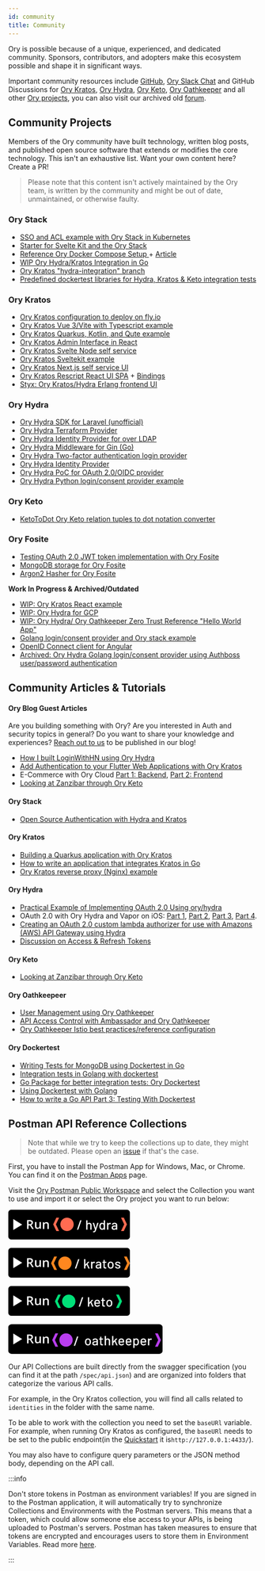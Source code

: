 ```yaml
---
id: community
title: Community
---
```


Ory is possible because of a unique, experienced, and dedicated community. Sponsors, contributors, and adopters make this
ecosystem possible and shape it in significant ways.

Important community resources include [GitHub](https://github.com/ory), [Ory Slack Chat](https://slack.ory.sh/) and GitHub
Discussions for [Ory Kratos](https://github.com/ory/kratos/discussions), [Ory Hydra](https://github.com/ory/hydra/discussions),
[Ory Keto](https://github.com/ory/oathkeeper/discussions), [Ory Oathkeeper](https://github.com/ory/oathkeeper/discussions) and all
other [Ory projects](https://github.com/ory/meta/discussions), you can also visit our archived old
[forum](https://community.ory.sh/).

## Community Projects

Members of the Ory community have built technology, written blog posts, and published open source software that extends or
modifies the core technology. This isn't an exhaustive list. Want your own content here? Create a PR!

> Please note that this content isn't actively maintained by the Ory team, is written by the community and might be out of date,
> unmaintained, or otherwise faulty.

### Ory Stack

- [SSO and ACL example with Ory Stack in Kubernetes](https://github.com/pngouin/k8s-ory-example)
- [Starter for Svelte Kit and the Ory Stack](https://github.com/MicLeey/sveltekit-ory-starter)
- [Reference Ory Docker Compose Setup ](https://github.com/radekg/ory-reference-compose) +
  [Article](https://gruchalski.com/posts/2021-04-10-ory-reference-docker-compose-and-thoughts-on-the-platform/)
- [WIP Ory Hydra/Kratos Integration in Go](https://github.com/atreya2011/go-kratos-test)
- [Ory Kratos "hydra-integration" branch](https://github.com/ory/kratos-selfservice-ui-node/tree/hydra-integration-2021)
- [Predefined dockertest libraries for Hydra, Kratos & Keto integration tests](https://github.com/radekg/app-kit-orytest)

### Ory Kratos

- [Ory Kratos configuration to deploy on fly.io](https://github.com/tinco/kratos-service)
- [Ory Kratos Vue 3/Vite with Typescript example](https://github.com/timalanfarrow/kratos-selfservice-ui-vue3-typescript)
- [Ory Kratos Quarkus, Kotlin, and Qute example](https://github.com/hbrammer/quarkus_kratos_example)
- [Ory Kratos Admin Interface in React](https://github.com/dfoxg/kratos-admin-ui)
- [Ory Kratos Svelte Node self service](https://github.com/emrahcom/kratos-selfservice-svelte-node)
- [Ory Kratos Sveltekit example](https://github.com/drejohnson/sveltekit-kratos)
- [Ory Kratos Next.js self service UI](https://github.com/spa5k/kratos-next)
- [Ory Kratos Rescript React UI SPA](https://github.com/allancalix/kratos-ui) +
  [Bindings](https://github.com/allancalix/kratos-ui/blob/main/src/Bindings/Kratos.res)
- [Styx: Ory Kratos/Hydra Erlang frontend UI](https://github.com/hrefhref/styx)

### Ory Hydra

- [Ory Hydra SDK for Laravel (unofficial)](https://github.com/ALTELMA/laravel-hydra)
- [Ory Hydra Terraform Provider](https://github.com/svrakitin/terraform-provider-hydra)
- [Ory Hydra Identity Provider for over LDAP](https://github.com/i-core/werther)
- [Ory Hydra Middleware for Gin (Go)](https://github.com/janekolszak/gin-hydra)
- [Ory Hydra Two-factor authentication login provider](https://github.com/epandurski/hydra_login2f)
- [Ory Hydra Identity Provider](https://github.com/janekolszak/idp)
- [Ory Hydra PoC for OAuth 2.0/OIDC provider](https://git.dittberner.info/jan/hydra_oidc_poc)
- [Ory Hydra Python login/consent provider example](https://github.com/westphahl/hydra-login-consent-python)

### Ory Keto

- [KetoToDot Ory Keto relation tuples to dot notation converter](https://github.com/psauvage0/ketodot)

### Ory Fosite

- [Testing OAuth 2.0 JWT token implementation with Ory Fosite](https://github.com/breathbath/oauth-test)
- [MongoDB storage for Ory Fosite](https://github.com/matthewhartstonge/storage)
- [Argon2 Hasher for Ory Fosite](https://github.com/matthewhartstonge/hasher)

**Work In Progress & Archived/Outdated**

- [WIP: Ory Kratos React example](https://github.com/realStandal/kratos-react-example)
- [WIP: Ory Hydra for GCP](https://github.com/someone1/hydra-gcp)
- [WIP: Ory Hydra/ Ory Oathkeeper Zero Trust Reference "Hello World App"](https://github.com/JasonCubic/oathkeeper_hydra_reverse_proxy)
- [Golang login/consent provider and Ory stack example](https://github.com/piensa/logico)
- [OpenID Connect client for Angular](https://git.webmeisterei.com/minadmin/js-oidc)
- [Archived: Ory Hydra Golang login/consent provider using Authboss user/password authentication](https://github.com/nbycomp/login-consent)

## Community Articles & Tutorials

#### Ory Blog Guest Articles

Are you building something with Ory? Are you interested in Auth and security topics in general? Do you want to share your
knowledge and experiences? [Reach out to us](mailto:office@ory.sh) to be published in our blog!

- [How I built LoginWithHN using Ory Hydra](https://www.ory.sh/how-to-build-login-with-hacker-news/)
- [Add Authentication to your Flutter Web Applications with Ory Kratos](https://www.ory.sh/login-flutter-authentication-example-api-open-source/)
- E-Commerce with Ory Cloud [Part 1: Backend](https://www.ory.sh/cloud-ecommerce-backend/),
  [Part 2: Frontend](https://www.ory.sh/cloud-ecommerce-frontend/)
- [Looking at Zanzibar through Ory Keto](https://www.ory.sh/looking-at-keto/)

#### Ory Stack

- [Open Source Authentication with Hydra and Kratos](https://blog.px.dev/open-source-auth/)

#### Ory Kratos

- [Building a Quarkus application with Ory Kratos](https://hauke.me/writing/2021-03-building-a-quarkus-application-with-ory-kratos/)
- [How to write an application that integrates Kratos in Go](https://stories.abletech.nz/integrating-third-party-provider-kratos-f5514b53af66)
- [Ory Kratos reverse proxy (Nginx) example](https://github.com/ory/kratos/discussions/1049)

#### Ory Hydra

- [Practical Example of Implementing OAuth 2.0 Using ory/hydra](https://yusufs.medium.com/practical-example-of-implementing-oauth-2-0-using-ory-hydra-fbaa2765d94f)
- OAuth 2.0 with Ory Hydra and Vapor on iOS:
  [Part 1](https://medium.com/12plus1/oauth2-with-ory-hydra-vapor-3-and-ios-12-ca0e61c28f5a),
  [Part 2](https://medium.com/12plus1/oauth2-implementation-with-ory-hydra-vapor-3-and-ios-12-a2e6684e5085),
  [Part 3](https://medium.com/12plus1/oauth2-implementation-with-ory-hydra-vapor-3-and-ios-12-356793a0edcb),
  [Part 4](https://medium.com/12plus1/oauth2-implementation-with-ory-hydra-vapor-3-and-ios-12-4b34fa67d6).
- [Creating an OAuth 2.0 custom lambda authorizer for use with Amazons (AWS) API Gateway using Hydra](https://blogs.edwardwilde.com/2017/01/12/creating-an-oauth2-custom-lamda-authorizer-for-use-with-amazons-aws-api-gateway-using-hydra/)
- [Discussion on Access & Refresh Tokens](https://github.com/ory/hydra/issues/1529)

#### Ory Keto

- [Looking at Zanzibar through Ory Keto](https://gruchalski.com/posts/2021-04-11-looking-at-zanzibar-through-ory-keto/)

#### Ory Oathkeepeer

- [User Management using Ory Oathkeeper](https://blog.commit.dev/articles/open-source-sundays-building-a-user-management-solution-using-ory-oathkeeper-and-auth0)
- [API Access Control with Ambassador and Ory Oathkeeper](https://blog.getambassador.io/part-2-api-access-control-and-authentication-with-kubernetes-ambassador-and-ory-oathkeeper-q-a-127fa57f6332?utm_content=76739953&utm_medium=social&utm_source=twitter)
- [Ory Oathkeeper Istio best practices/reference configuration](https://github.com/ory/oathkeeper/issues/624)

#### Ory Dockertest

- [Writing Tests for MongoDB using Dockertest in Go](https://mainawycliffe.dev/blog/using-dockertest-to-write-integration-tests-against-mongodb/)
- [Integration tests in Golang with dockertest](https://sergiocarracedo.es/integration-tests-in-golang-with-dockertest/)
- [Go Package for better integration tests: Ory Dockertest](https://mariocarrion.com/2021/03/14/golang-package-testing-datastores-ory-dockertest.html)
- [Using Dockertest with Golang](https://bignerdranch.com/blog/using-dockertest-with-golang/)
- [How to write a Go API Part 3: Testing With Dockertest](https://jonnylangefeld.com/blog/how-to-write-a-go-api-part-3-testing-with-dockertest)

## Postman API Reference Collections

> Note that while we try to keep the collections up to date, they might be outdated. Please open an
> [issue](https://github.com/ory/docs/) if that's the case.

First, you have to install the Postman App for Windows, Mac, or Chrome. You can find it on the
[Postman Apps](https://www.getpostman.com/apps) page.

Visit the [Ory Postman Public Workspace](https://www.postman.com/ory-docs) and select the Collection you want to use and import it
or select the Ory project you want to run below:

[![Run Ory Hydra in Postman](../../src/static/img/docs/postmanHydra.svg)](https://app.getpostman.com/run-collection/12423954-d820ed2c-b119-44df-8b3e-4f344d8aa03a?action=collection%2Ffork&collection-url=entityId%3D12423954-d820ed2c-b119-44df-8b3e-4f344d8aa03a%26entityType%3Dcollection%26workspaceId%3Dba1e6798-1497-4918-a896-cac2f90d481b)

[![Run Ory Kratos in Postman](../../src/static/img/docs/postmanKratos.svg)](https://app.getpostman.com/run-collection/12423954-3497f685-0b0b-4075-81a5-14f317d2ad09?action=collection%2Ffork&collection-url=entityId%3D12423954-3497f685-0b0b-4075-81a5-14f317d2ad09%26entityType%3Dcollection%26workspaceId%3Dba1e6798-1497-4918-a896-cac2f90d481b)

[![Run Ory Keto in Postman](../../src/static/img/docs/postmanKeto.svg)](https://app.getpostman.com/run-collection/12423954-890f43c0-e175-4237-8ec4-64ecd2904f49?action=collection%2Ffork&collection-url=entityId%3D12423954-890f43c0-e175-4237-8ec4-64ecd2904f49%26entityType%3Dcollection%26workspaceId%3Dba1e6798-1497-4918-a896-cac2f90d481b)

[![Run Ory Oathkeeper in Postman](../../src/static/img/docs/postmanOathkeeper.svg)](https://app.getpostman.com/run-collection/12423954-8c811fa9-6666-499b-b5a6-71d059274dbf?action=collection%2Ffork&collection-url=entityId%3D12423954-8c811fa9-6666-499b-b5a6-71d059274dbf%26entityType%3Dcollection%26workspaceId%3Dba1e6798-1497-4918-a896-cac2f90d481b)

Our API Collections are built directly from the swagger specification (you can find it at the path `/spec/api.json`) and are
organized into folders that categorize the various API calls.

For example, in the Ory Kratos collection, you will find all calls related to `identities` in the folder with the same name.

To be able to work with the collection you need to set the `baseURl` variable. For example, when running Ory Kratos as configured,
the `baseURl` needs to be set to the public endpoint(in the [Quickstart](https://www.ory.sh/kratos/docs/quickstart) it
is`http://127.0.0.1:4433/`).

You may also have to configure query parameters or the JSON method body, depending on the API call.

:::info

Don't store tokens in Postman as environment variables! If you are signed in to the Postman application, it will automatically try
to synchronize Collections and Environments with the Postman servers. This means that a token, which could allow someone else
access to your APIs, is being uploaded to Postman's servers. Postman has taken measures to ensure that tokens are encrypted and
encourages users to store them in Environment Variables. Read more [here](https://www.postman.com/security).

:::
